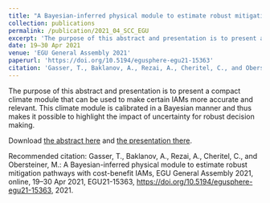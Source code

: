 ```yaml
---
title: "A Bayesian-inferred physical module to estimate robust mitigation pathways with cost-benefit IAMs"
collection: publications
permalink: /publication/2021_04_SCC_EGU
excerpt: 'The purpose of this abstract and presentation is to present a compact climate module that can be used to make certain IAMs more accurate and relevant. This climate module is calibrated in a Bayesian manner and thus makes it possible to highlight the impact of uncertainty for robust decision making.'
date: 19–30 Apr 2021
venue: 'EGU General Assembly 2021'
paperurl: 'https://doi.org/10.5194/egusphere-egu21-15363'
citation: 'Gasser, T., Baklanov, A., Rezai, A., Cheritel, C., and Obersteiner, M.: A Bayesian-inferred physical module to estimate robust mitigation pathways with cost-benefit IAMs, EGU General Assembly 2021, online, 19–30 Apr 2021, EGU21-15363, https://doi.org/10.5194/egusphere-egu21-15363, 2021.'
---
```

The purpose of this abstract and presentation is to present a compact climate module that can be used to make certain IAMs more accurate and relevant. This climate module is calibrated in a Bayesian manner and thus makes it possible to highlight the impact of uncertainty for robust decision making.

Download [the abstract here](https://meetingorganizer.copernicus.org/EGU21/EGU21-15363.html?pdf) and [the presentation there](https://presentations.copernicus.org/EGU21/EGU21-15363_presentation-h312250.pdf).

Recommended citation: Gasser, T., Baklanov, A., Rezai, A., Cheritel, C., and Obersteiner, M.: A Bayesian-inferred physical module to estimate robust mitigation pathways with cost-benefit IAMs, EGU General Assembly 2021, online, 19–30 Apr 2021, EGU21-15363, https://doi.org/10.5194/egusphere-egu21-15363, 2021.
